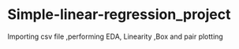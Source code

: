 # Simple-linear-regression_project
Importing csv file ,performing EDA, Linearity ,Box and pair plotting 

